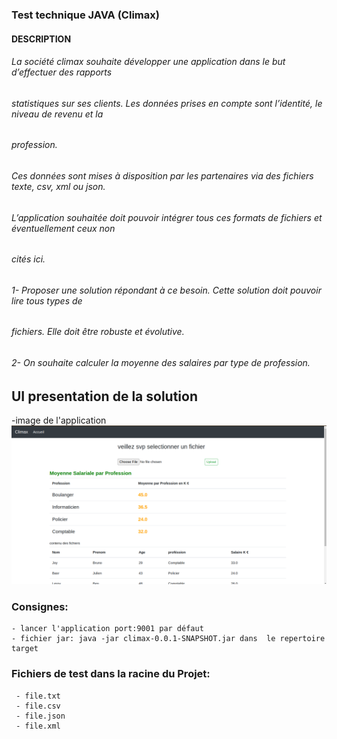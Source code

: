 ### Test technique JAVA (Climax)

#### DESCRIPTION
###### La société climax souhaite développer une application dans le but d’effectuer des rapports
###### statistiques sur ses clients. Les données prises en compte sont l’identité, le niveau de revenu et la
###### profession.
###### Ces données sont mises à disposition par les partenaires via des fichiers texte, csv, xml ou json.
###### L’application souhaitée doit pouvoir intégrer tous ces formats de fichiers et éventuellement ceux non
###### cités ici.
###### 1- Proposer une solution répondant à ce besoin. Cette solution doit pouvoir lire tous types de
###### fichiers. Elle doit être robuste et évolutive.
###### 2- On souhaite calculer la moyenne des salaires par type de profession.

## UI presentation de la solution
-image de l'application
![alt text](Screenshot%20from%202024-01-29%2002-26-41.png)

### Consignes:
    - lancer l'application port:9001 par défaut 
    - fichier jar: java -jar climax-0.0.1-SNAPSHOT.jar dans  le repertoire target
### Fichiers de test dans la racine du Projet:
     - file.txt
     - file.csv
     - file.json
     - file.xml
